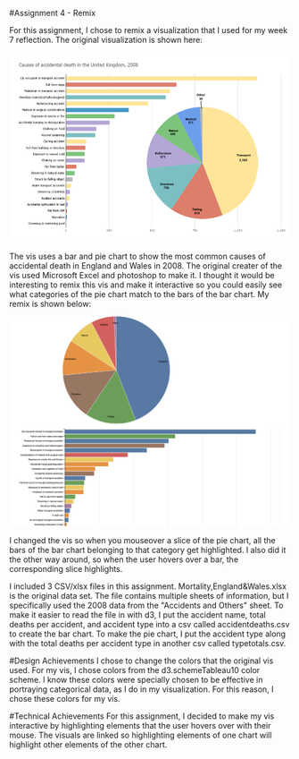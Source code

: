 #Assignment 4 - Remix

For this assignment, I chose to remix a visualization that I used for my week 7 reflection. The original visualization is shown here:

![origvis](<origvis.png>)

The vis uses a bar and pie chart to show the most common causes of accidental death in England and Wales in 2008.
The original creater of the vis used Microsoft Excel and photoshop to make it. I thought it would be interesting to remix this vis
and make it interactive so you could easily see what categories of the pie chart match to the bars of the bar chart. My remix is shown below: 

![myvis](<Screen Shot 2020-03-02 at 11.10.25 AM.png>)

I changed the vis so when you mouseover a slice of the pie chart, all the bars of the bar chart belonging to that category get highlighted.
I also did it the other way around, so when the user hovers over a bar, the corresponding slice highlights. 

I included 3 CSV/xlsx files in this assignment. Mortality,England&Wales.xlsx is the original data set. The file contains multiple
sheets of information, but I specifically used the 2008 data from the "Accidents and Others" sheet. To make it easier to read the file
in with d3, I put the accident name, total deaths per accident, and accident type into a csv called accidentdeaths.csv to create the 
bar chart. To make the pie chart, I put the accident type along with the total deaths per accident type in another csv called typetotals.csv.

#Design Achievements
I chose to change the colors that the original vis used. For my vis, I chose colors from the d3.schemeTableau10 color scheme. 
I know these colors were specially chosen to be effective in portraying categorical data, as I do in my visualization. For this reason,
I chose these colors for my vis. 

#Technical Achievements
For this assignment, I decided to make my vis interactive by highlighting elements that the user hovers over with their mouse. The visuals
are linked so highlighting elements of one chart will highlight other elements of the other chart. 
